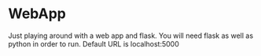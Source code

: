 # WebApp
Just playing around with a web app and flask. You will need flask as well as python in order to run. Default URL is localhost:5000
